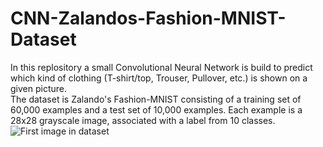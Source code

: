 # CNN-Zalandos-Fashion-MNIST-Dataset
In this replository a small Convolutional Neural Network is build to predict which kind of clothing 
(T-shirt/top, Trouser, Pullover, etc.) is shown on a given picture. <br> The dataset is Zalando's Fashion-MNIST consisting of a 
training set of 60,000 examples and a test set of 10,000 examples. Each example is a 28x28 grayscale image, associated with a 
label from 10 classes.
<br>
![First image in dataset](img.jpg?raw=true "image")
